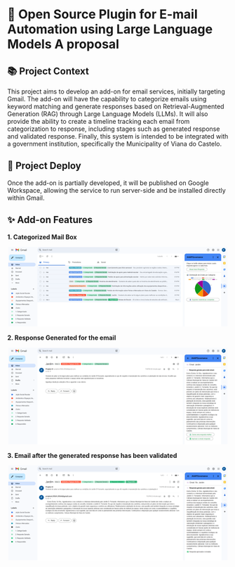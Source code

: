 # 📩 Open Source Plugin for E-mail Automation using Large Language Models A proposal

## 📚 Project Context

This project aims to develop an add-on for email services, initially targeting Gmail. The add-on will have the capability to categorize emails using keyword matching and generate responses based on Retrieval-Augmented Generation (RAG) through Large Language Models (LLMs). It will also provide the ability to create a timeline tracking each email from categorization to response, including stages such as generated response and validated response. Finally, this system is intended to be integrated with a government institution, specifically the Municipality of Viana do Castelo.

## 🚀 Project Deploy

Once the add-on is partially developed, it will be published on Google Workspace, allowing the service to run server-side and be installed directly within Gmail.

## ✨ Add-on Features

**1. Categorized Mail Box**
<p align="center">
    <img src="./assets/Imagem1.png" width="500"/>
</p>

**2. Response Generated for the email**
<p align="center">
    <img src="./assets/Imagem2.png" width="500"/>
</p>

**3. Email after the generated response has been validated**
<p align="center">
    <img src="./assets/Imagem3.png" width="500"/>
</p>